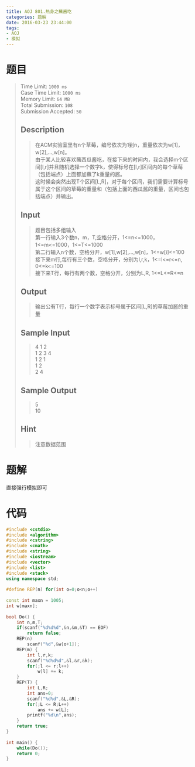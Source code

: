 ```yaml
---
title: AOJ 801.热身之蘸酱吃
categories: 题解
date: 2016-03-23 23:44:00
tags:
- AOJ
- 模拟
---
```

# 题目
> Time Limit: `1000 ms`  
> Case Time Limit: `1000 ms`  
> Memory Limit: `64 MB`  
> Total Submission: `108`  
> Submission Accepted: `50`  
>    
> ## Description  
> > 在ACM实验室里有n个草莓，编号依次为1到n，重量依次为w[1]，w[2],...,w[n]。  
> > 由于某人比较喜欢蘸西瓜酱吃，在接下来的时间内，我会选择m个区间[l,r]并且随机选择一个数字k，使得标号在[l,r]区间内的每个草莓（包括端点）上面都加蘸了k重量的酱。  
> > 这时候会突然出现T个区间[L,R]，对于每个区间，我们需要计算标号属于这个区间的草莓的重量和（包括上面的西瓜酱的重量，区间也包括端点）并输出。  
>    <!--more-->
>   
> ## Input  
> > 题目包括多组输入  
> > 第一行输入3个数n，m，T,空格分开，1<=n<=1000，1<=m<=1000，1<=T<=1000  
> > 第二行输入n个数，空格分开，w[1],w[2],...,w[n]，1<=w[i]<=100  
> > 接下来m行,每行有三个数，空格分开，分别为l,r,k，1<=l<=r<=n, 0<=k<=100  
> > 接下来T行，每行有两个数，空格分开，分别为L,R, 1<=L<=R<=n  
>    
>   
> ## Output  
> > 输出公有T行，每行一个数字表示标号属于区间[L,R]的草莓加酱的重量  
>    
>   
> ## Sample Input  
> > 4 1 2  
> > 1 2 3 4  
> > 1 2 1  
> > 1 2  
> > 2 4  
>    
>   
> ## Sample Output  
> > 5  
> > 10  
>    
>   
> ## Hint  
> > 注意数据范围  

# 题解

直接强行模拟即可

# 代码
```cpp
#include <cstdio>
#include <algorithm>
#include <cstring>
#include <cmath>
#include <string>
#include <iostream>
#include <vector>
#include <list>
#include <stack>
using namespace std;
 
#define REP(n) for(int o=0;o<n;o++)
 
const int maxn = 1005;
int w[maxn];
 
bool Do() {
    int n,m,T;
    if(scanf("%d%d%d",&n,&m,&T) == EOF)
        return false;
    REP(n)
        scanf("%d",&w[o+1]);
    REP(m) {
        int l,r,k;
        scanf("%d%d%d",&l,&r,&k);
        for(;l <= r;l++)
            w[l] += k;
    }
    REP(T) {
        int L,R;
        int ans=0;
        scanf("%d%d",&L,&R);
        for(;L <= R;L++)
            ans += w[L];
        printf("%d\n",ans);
    }
    return true;
}
 
int main() {
    while(Do());
    return 0;
}
```